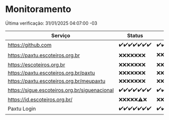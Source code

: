 # Monitoramento

Última verificação: 31/01/2025 04:07:00 -03

|Serviço|Status|Últimas 24h|
|---|---|---|
|https://github.com|<span title="2025-01-24: OK=23">✔️</span><span title="2025-01-25: OK=23">✔️</span><span title="2025-01-26: OK=23">✔️</span><span title="2025-01-27: OK=23">✔️</span><span title="2025-01-28: OK=23">✔️</span><span title="2025-01-29: OK=23">✔️</span><span title="2025-01-30: OK=6">✔️</span>|<span title="30/01/2025 04:08:00 -03 : 200">✔️</span><span title="30/01/2025 05:10:00 -03 : 200">✔️</span><span title="30/01/2025 06:08:00 -03 : 200">✔️</span><span title="30/01/2025 07:08:00 -03 : 200">✔️</span><span title="30/01/2025 08:07:00 -03 : 200">✔️</span><span title="30/01/2025 09:15:00 -03 : 200">✔️</span><span title="30/01/2025 10:14:00 -03 : 200">✔️</span><span title="30/01/2025 11:07:00 -03 : 200">✔️</span><span title="30/01/2025 12:08:00 -03 : 200">✔️</span><span title="30/01/2025 13:09:00 -03 : 200">✔️</span><span title="30/01/2025 14:07:00 -03 : 200">✔️</span><span title="30/01/2025 15:11:00 -03 : 200">✔️</span><span title="30/01/2025 16:06:00 -03 : 200">✔️</span><span title="30/01/2025 17:08:00 -03 : 200">✔️</span><span title="30/01/2025 18:07:00 -03 : 200">✔️</span><span title="30/01/2025 19:07:00 -03 : 200">✔️</span><span title="30/01/2025 20:07:00 -03 : 200">✔️</span><span title="30/01/2025 21:39:00 -03 : 200">✔️</span><span title="30/01/2025 23:07:00 -03 : 200">✔️</span><span title="31/01/2025 00:09:00 -03 : 200">✔️</span><span title="31/01/2025 01:10:00 -03 : 200">✔️</span><span title="31/01/2025 02:08:00 -03 : 200">✔️</span><span title="31/01/2025 03:11:00 -03 : 200">✔️</span><span title="31/01/2025 04:07:00 -03 : 200">✔️</span>|
|https://paxtu.escoteiros.org.br|<span title="2025-01-24: Falhas=23">❌</span><span title="2025-01-25: Falhas=23">❌</span><span title="2025-01-26: Falhas=23">❌</span><span title="2025-01-27: Falhas=23">❌</span><span title="2025-01-28: Falhas=23">❌</span><span title="2025-01-29: Falhas=23">❌</span><span title="2025-01-30: Falhas=6">❌</span>|<span title="30/01/2025 04:08:00 -03 : 403">❌</span><span title="30/01/2025 05:10:00 -03 : 403">❌</span><span title="30/01/2025 06:08:00 -03 : 403">❌</span><span title="30/01/2025 07:08:00 -03 : 403">❌</span><span title="30/01/2025 08:07:00 -03 : 403">❌</span><span title="30/01/2025 09:15:00 -03 : 403">❌</span><span title="30/01/2025 10:14:00 -03 : 403">❌</span><span title="30/01/2025 11:07:00 -03 : 403">❌</span><span title="30/01/2025 12:08:00 -03 : 403">❌</span><span title="30/01/2025 13:09:00 -03 : 403">❌</span><span title="30/01/2025 14:07:00 -03 : 403">❌</span><span title="30/01/2025 15:11:00 -03 : 200">✔️</span><span title="30/01/2025 16:06:00 -03 : 403">❌</span><span title="30/01/2025 17:08:00 -03 : 403">❌</span><span title="30/01/2025 18:07:00 -03 : 403">❌</span><span title="30/01/2025 19:07:00 -03 : 403">❌</span><span title="30/01/2025 20:07:00 -03 : 403">❌</span><span title="30/01/2025 21:39:00 -03 : 403">❌</span><span title="30/01/2025 23:07:00 -03 : 403">❌</span><span title="31/01/2025 00:09:00 -03 : 403">❌</span><span title="31/01/2025 01:10:00 -03 : 403">❌</span><span title="31/01/2025 02:08:00 -03 : 403">❌</span><span title="31/01/2025 03:11:00 -03 : 403">❌</span><span title="31/01/2025 04:07:00 -03 : 403">❌</span>|
|https://escoteiros.org.br|<span title="2025-01-24: Falhas=23">❌</span><span title="2025-01-25: Falhas=23">❌</span><span title="2025-01-26: Falhas=23">❌</span><span title="2025-01-27: Falhas=23">❌</span><span title="2025-01-28: Falhas=23">❌</span><span title="2025-01-29: Falhas=23">❌</span><span title="2025-01-30: Falhas=6">❌</span>|<span title="30/01/2025 04:08:00 -03 : 403">❌</span><span title="30/01/2025 05:10:00 -03 : 403">❌</span><span title="30/01/2025 06:08:00 -03 : 403">❌</span><span title="30/01/2025 07:08:00 -03 : 403">❌</span><span title="30/01/2025 08:07:00 -03 : 403">❌</span><span title="30/01/2025 09:15:00 -03 : 403">❌</span><span title="30/01/2025 10:14:00 -03 : 403">❌</span><span title="30/01/2025 11:07:00 -03 : 403">❌</span><span title="30/01/2025 12:08:00 -03 : 403">❌</span><span title="30/01/2025 13:09:00 -03 : 403">❌</span><span title="30/01/2025 14:07:00 -03 : 403">❌</span><span title="30/01/2025 15:11:00 -03 : 403">❌</span><span title="30/01/2025 16:06:00 -03 : 403">❌</span><span title="30/01/2025 17:08:00 -03 : 403">❌</span><span title="30/01/2025 18:07:00 -03 : 403">❌</span><span title="30/01/2025 19:07:00 -03 : 403">❌</span><span title="30/01/2025 20:07:00 -03 : 403">❌</span><span title="30/01/2025 21:39:00 -03 : 403">❌</span><span title="30/01/2025 23:07:00 -03 : 403">❌</span><span title="31/01/2025 00:09:00 -03 : 403">❌</span><span title="31/01/2025 01:10:00 -03 : 403">❌</span><span title="31/01/2025 02:08:00 -03 : 403">❌</span><span title="31/01/2025 03:11:00 -03 : 403">❌</span><span title="31/01/2025 04:07:00 -03 : 403">❌</span>|
|https://paxtu.escoteiros.org.br/paxtu|<span title="2025-01-24: Falhas=23">❌</span><span title="2025-01-25: Falhas=23">❌</span><span title="2025-01-26: Falhas=23">❌</span><span title="2025-01-27: Falhas=23">❌</span><span title="2025-01-28: Falhas=23">❌</span><span title="2025-01-29: Falhas=23">❌</span><span title="2025-01-30: Falhas=6">❌</span>|<span title="30/01/2025 04:08:00 -03 : 403">❌</span><span title="30/01/2025 05:10:00 -03 : 403">❌</span><span title="30/01/2025 06:08:00 -03 : 403">❌</span><span title="30/01/2025 07:08:00 -03 : 403">❌</span><span title="30/01/2025 08:07:00 -03 : 403">❌</span><span title="30/01/2025 09:15:00 -03 : 403">❌</span><span title="30/01/2025 10:14:00 -03 : 403">❌</span><span title="30/01/2025 11:07:00 -03 : 403">❌</span><span title="30/01/2025 12:08:00 -03 : 403">❌</span><span title="30/01/2025 13:09:00 -03 : 403">❌</span><span title="30/01/2025 14:07:00 -03 : 403">❌</span><span title="30/01/2025 15:11:00 -03 : 403">❌</span><span title="30/01/2025 16:06:00 -03 : 403">❌</span><span title="30/01/2025 17:08:00 -03 : 403">❌</span><span title="30/01/2025 18:07:00 -03 : 403">❌</span><span title="30/01/2025 19:07:00 -03 : 403">❌</span><span title="30/01/2025 20:07:00 -03 : 403">❌</span><span title="30/01/2025 21:39:00 -03 : 403">❌</span><span title="30/01/2025 23:07:00 -03 : 403">❌</span><span title="31/01/2025 00:09:00 -03 : 403">❌</span><span title="31/01/2025 01:10:00 -03 : 403">❌</span><span title="31/01/2025 02:08:00 -03 : 403">❌</span><span title="31/01/2025 03:11:00 -03 : 403">❌</span><span title="31/01/2025 04:07:00 -03 : 403">❌</span>|
|https://paxtu.escoteiros.org.br/meupaxtu|<span title="2025-01-24: Falhas=23">❌</span><span title="2025-01-25: Falhas=23">❌</span><span title="2025-01-26: Falhas=23">❌</span><span title="2025-01-27: Falhas=23">❌</span><span title="2025-01-28: Falhas=23">❌</span><span title="2025-01-29: Falhas=23">❌</span><span title="2025-01-30: Falhas=6">❌</span>|<span title="30/01/2025 04:08:00 -03 : 403">❌</span><span title="30/01/2025 05:10:00 -03 : 403">❌</span><span title="30/01/2025 06:08:00 -03 : 403">❌</span><span title="30/01/2025 07:08:00 -03 : 403">❌</span><span title="30/01/2025 08:07:00 -03 : 403">❌</span><span title="30/01/2025 09:15:00 -03 : 403">❌</span><span title="30/01/2025 10:14:00 -03 : 403">❌</span><span title="30/01/2025 11:07:00 -03 : 403">❌</span><span title="30/01/2025 12:08:00 -03 : 403">❌</span><span title="30/01/2025 13:09:00 -03 : 403">❌</span><span title="30/01/2025 14:07:00 -03 : 403">❌</span><span title="30/01/2025 15:11:00 -03 : 403">❌</span><span title="30/01/2025 16:06:00 -03 : 403">❌</span><span title="30/01/2025 17:08:00 -03 : 403">❌</span><span title="30/01/2025 18:07:00 -03 : 403">❌</span><span title="30/01/2025 19:07:00 -03 : 403">❌</span><span title="30/01/2025 20:07:00 -03 : 403">❌</span><span title="30/01/2025 21:39:00 -03 : 403">❌</span><span title="30/01/2025 23:07:00 -03 : 403">❌</span><span title="31/01/2025 00:09:00 -03 : 403">❌</span><span title="31/01/2025 01:10:00 -03 : 403">❌</span><span title="31/01/2025 02:08:00 -03 : 403">❌</span><span title="31/01/2025 03:11:00 -03 : 403">❌</span><span title="31/01/2025 04:07:00 -03 : 403">❌</span>|
|https://sigue.escoteiros.org.br/siguenacional|<span title="2025-01-24: OK=23">✔️</span><span title="2025-01-25: OK=23">✔️</span><span title="2025-01-26: OK=23">✔️</span><span title="2025-01-27: OK=23">✔️</span><span title="2025-01-28: OK=23">✔️</span><span title="2025-01-29: OK=23">✔️</span><span title="2025-01-30: OK=6">✔️</span>|<span title="30/01/2025 04:08:00 -03 : 200">✔️</span><span title="30/01/2025 05:10:00 -03 : 200">✔️</span><span title="30/01/2025 06:08:00 -03 : 200">✔️</span><span title="30/01/2025 07:08:00 -03 : 200">✔️</span><span title="30/01/2025 08:07:00 -03 : 200">✔️</span><span title="30/01/2025 09:15:00 -03 : 200">✔️</span><span title="30/01/2025 10:14:00 -03 : 200">✔️</span><span title="30/01/2025 11:07:00 -03 : 200">✔️</span><span title="30/01/2025 12:08:00 -03 : 200">✔️</span><span title="30/01/2025 13:09:00 -03 : 200">✔️</span><span title="30/01/2025 14:07:00 -03 : 200">✔️</span><span title="30/01/2025 15:11:00 -03 : 200">✔️</span><span title="30/01/2025 16:06:00 -03 : 200">✔️</span><span title="30/01/2025 17:08:00 -03 : 200">✔️</span><span title="30/01/2025 18:07:00 -03 : 200">✔️</span><span title="30/01/2025 19:07:00 -03 : 200">✔️</span><span title="30/01/2025 20:07:00 -03 : 200">✔️</span><span title="30/01/2025 21:39:00 -03 : 200">✔️</span><span title="30/01/2025 23:07:00 -03 : 200">✔️</span><span title="31/01/2025 00:09:00 -03 : 200">✔️</span><span title="31/01/2025 01:10:00 -03 : 200">✔️</span><span title="31/01/2025 02:08:00 -03 : 200">✔️</span><span title="31/01/2025 03:11:00 -03 : 200">✔️</span><span title="31/01/2025 04:07:00 -03 : 200">✔️</span>|
|https://id.escoteiros.org.br/|<span title="2025-01-24: Falhas=23">❌</span><span title="2025-01-25: Falhas=23">❌</span><span title="2025-01-26: Falhas=23">❌</span><span title="2025-01-27: Falhas=23">❌</span><span title="2025-01-28: Falhas=23">❌</span><span title="2025-01-29: OK=1, Falhas=22">⚠️</span><span title="2025-01-30: Falhas=6">❌</span>|<span title="30/01/2025 04:08:00 -03 : 403">❌</span><span title="30/01/2025 05:10:00 -03 : 403">❌</span><span title="30/01/2025 06:08:00 -03 : 403">❌</span><span title="30/01/2025 07:08:00 -03 : 403">❌</span><span title="30/01/2025 08:07:00 -03 : 403">❌</span><span title="30/01/2025 09:15:00 -03 : 403">❌</span><span title="30/01/2025 10:14:00 -03 : 403">❌</span><span title="30/01/2025 11:07:00 -03 : 403">❌</span><span title="30/01/2025 12:08:00 -03 : 403">❌</span><span title="30/01/2025 13:09:00 -03 : 403">❌</span><span title="30/01/2025 14:07:00 -03 : 403">❌</span><span title="30/01/2025 15:11:00 -03 : 403">❌</span><span title="30/01/2025 16:06:00 -03 : 403">❌</span><span title="30/01/2025 17:08:00 -03 : 403">❌</span><span title="30/01/2025 18:07:00 -03 : 403">❌</span><span title="30/01/2025 19:07:00 -03 : 403">❌</span><span title="30/01/2025 20:07:00 -03 : 403">❌</span><span title="30/01/2025 21:39:00 -03 : 403">❌</span><span title="30/01/2025 23:07:00 -03 : 403">❌</span><span title="31/01/2025 00:09:00 -03 : 403">❌</span><span title="31/01/2025 01:10:00 -03 : 403">❌</span><span title="31/01/2025 02:08:00 -03 : 403">❌</span><span title="31/01/2025 03:11:00 -03 : 403">❌</span><span title="31/01/2025 04:07:00 -03 : 403">❌</span>|
|Paxtu Login|<span title="2025-01-24: OK=23">✔️</span><span title="2025-01-25: OK=23">✔️</span><span title="2025-01-26: OK=23">✔️</span><span title="2025-01-27: OK=23">✔️</span><span title="2025-01-28: OK=23">✔️</span><span title="2025-01-29: OK=23">✔️</span><span title="2025-01-30: OK=6">✔️</span>|<span title="30/01/2025 04:08:00 -03 : 200">✔️</span><span title="30/01/2025 05:10:00 -03 : 200">✔️</span><span title="30/01/2025 06:08:00 -03 : 200">✔️</span><span title="30/01/2025 07:08:00 -03 : 200">✔️</span><span title="30/01/2025 08:07:00 -03 : 200">✔️</span><span title="30/01/2025 09:15:00 -03 : 200">✔️</span><span title="30/01/2025 10:14:00 -03 : 200">✔️</span><span title="30/01/2025 11:07:00 -03 : 200">✔️</span><span title="30/01/2025 12:08:00 -03 : 200">✔️</span><span title="30/01/2025 13:09:00 -03 : 200">✔️</span><span title="30/01/2025 14:07:00 -03 : 200">✔️</span><span title="30/01/2025 15:11:00 -03 : 200">✔️</span><span title="30/01/2025 16:06:00 -03 : 200">✔️</span><span title="30/01/2025 17:08:00 -03 : 200">✔️</span><span title="30/01/2025 18:07:00 -03 : 200">✔️</span><span title="30/01/2025 19:07:00 -03 : 200">✔️</span><span title="30/01/2025 20:07:00 -03 : 200">✔️</span><span title="30/01/2025 21:39:00 -03 : 200">✔️</span><span title="30/01/2025 23:07:00 -03 : 200">✔️</span><span title="31/01/2025 00:09:00 -03 : 200">✔️</span><span title="31/01/2025 01:10:00 -03 : 200">✔️</span><span title="31/01/2025 02:08:00 -03 : 200">✔️</span><span title="31/01/2025 03:11:00 -03 : 200">✔️</span><span title="31/01/2025 04:07:00 -03 : 200">✔️</span>|
